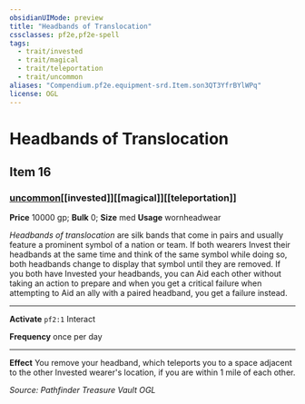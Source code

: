 ```yaml
---
obsidianUIMode: preview
title: "Headbands of Translocation"
cssclasses: pf2e,pf2e-spell
tags:
  - trait/invested
  - trait/magical
  - trait/teleportation
  - trait/uncommon
aliases: "Compendium.pf2e.equipment-srd.Item.son3QT3YfrBYlWPq"
license: OGL
---
```

# Headbands of Translocation
## Item 16
### [uncommon](uncommon "Uncommon Rarity Trait")[[invested]][[magical]][[teleportation]]


**Price** 10000 gp; 
**Bulk** 0; **Size** med
**Usage** wornheadwear

_Headbands of translocation_ are silk bands that come in pairs and usually feature a prominent symbol of a nation or team. If both wearers Invest their headbands at the same time and think of the same symbol while doing so, both headbands change to display that symbol until they are removed. If you both have Invested your headbands, you can Aid each other without taking an action to prepare and when you get a critical failure when attempting to Aid an ally with a paired headband, you get a failure instead.

* * *

**Activate** `pf2:1` Interact

**Frequency** once per day

* * *

**Effect** You remove your headband, which teleports you to a space adjacent to the other Invested wearer's location, if you are within 1 mile of each other.

*Source: Pathfinder Treasure Vault*
*OGL*